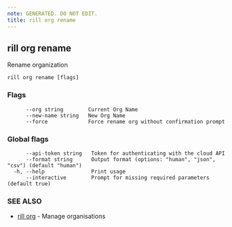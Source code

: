 ```yaml
---
note: GENERATED. DO NOT EDIT.
title: rill org rename
---
```

## rill org rename

Rename organization

```
rill org rename [flags]
```

### Flags

```
      --org string        Current Org Name
      --new-name string   New Org Name
      --force             Force rename org without confirmation prompt
```

### Global flags

```
      --api-token string   Token for authenticating with the cloud API
      --format string      Output format (options: "human", "json", "csv") (default "human")
  -h, --help               Print usage
      --interactive        Prompt for missing required parameters (default true)
```

### SEE ALSO

* [rill org](org.md)	 - Manage organisations

